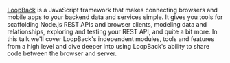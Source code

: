 [LoopBack](http://strongloop.com/mobile-application-development/loopback) is a JavaScript framework that makes connecting browsers and mobile apps to your backend data and services simple. It gives you tools for scaffolding Node.js REST APIs and browser clients, modeling data and relationships, exploring and testing your REST API, and quite a bit more. In this talk we'll cover LoopBack's independent modules, tools and features from a high level and dive deeper into using LoopBack's ability to share code between the browser and server.